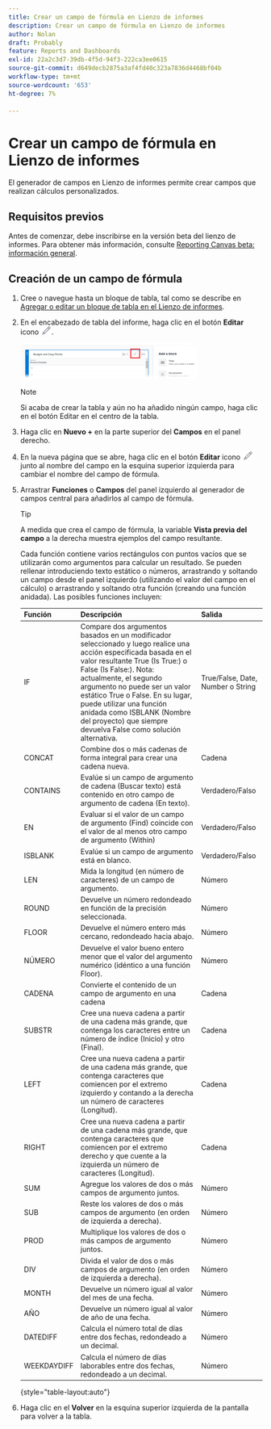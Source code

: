 ```yaml
---
title: Crear un campo de fórmula en Lienzo de informes
description: Crear un campo de fórmula en Lienzo de informes
author: Nolan
draft: Probably
feature: Reports and Dashboards
exl-id: 22a2c3d7-39db-4f5d-94f3-222ca3ee0615
source-git-commit: d649decb2875a3af4fd40c323a7836d4468bf04b
workflow-type: tm+mt
source-wordcount: '653'
ht-degree: 7%

---
```



# Crear un campo de fórmula en Lienzo de informes

El generador de campos en Lienzo de informes permite crear campos que realizan cálculos personalizados.

## Requisitos previos

Antes de comenzar, debe inscribirse en la versión beta del lienzo de informes. Para obtener más información, consulte [Reporting Canvas beta: información general](/help/quicksilver/product-announcements/betas/reporting-canvas-beta/reporting-canvas-beta-overview.md).

## Creación de un campo de fórmula

1. Cree o navegue hasta un bloque de tabla, tal como se describe en [Agregar o editar un bloque de tabla en el Lienzo de informes](../../../reports-and-dashboards/reporting-canvas/table-blocks/add-or-edit-report-table.md).
1. En el encabezado de tabla del informe, haga clic en el botón **Editar** icono ![](assets/edit-icon.png).

   ![](assets/edit-icon-table-header-350x71.png)

   >[!NOTE]
   >
   >Si acaba de crear la tabla y aún no ha añadido ningún campo, haga clic en el botón Editar en el centro de la tabla.

1. Haga clic en **Nuevo +** en la parte superior del **Campos** en el panel derecho.
1. En la nueva página que se abre, haga clic en el botón **Editar** icono ![](assets/edit-icon.png) junto al nombre del campo en la esquina superior izquierda para cambiar el nombre del campo de fórmula.
1. Arrastrar **Funciones** o **Campos** del panel izquierdo al generador de campos central para añadirlos al campo de fórmula.


   >[!TIP]
   >
   >A medida que crea el campo de fórmula, la variable **Vista previa del campo** a la derecha muestra ejemplos del campo resultante.

   Cada función contiene varios rectángulos con puntos vacíos que se utilizarán como argumentos para calcular un resultado. Se pueden rellenar introduciendo texto estático o números, arrastrando y soltando un campo desde el panel izquierdo (utilizando el valor del campo en el cálculo) o arrastrando y soltando otra función (creando una función anidada). Las posibles funciones incluyen:

   | Función | Descripción | Salida |
   |---|---|---|
   | IF | Compare dos argumentos basados en un modificador seleccionado y luego realice una acción especificada basada en el valor resultante True (Is True:) o False (Is False:). Nota: actualmente, el segundo argumento no puede ser un valor estático True o False. En su lugar, puede utilizar una función anidada como ISBLANK (Nombre del proyecto) que siempre devuelva False como solución alternativa. | True/False, Date, Number o String |
   | CONCAT | Combine dos o más cadenas de forma integral para crear una cadena nueva. | Cadena |
   | CONTAINS | Evalúe si un campo de argumento de cadena (Buscar texto) está contenido en otro campo de argumento de cadena (En texto). | Verdadero/Falso |
   | EN | Evaluar si el valor de un campo de argumento (Find) coincide con el valor de al menos otro campo de argumento (Within) | Verdadero/Falso |
   | ISBLANK | Evalúe si un campo de argumento está en blanco. | Verdadero/Falso |
   | LEN | Mida la longitud (en número de caracteres) de un campo de argumento. | Número |
   | ROUND | Devuelve un número redondeado en función de la precisión seleccionada. | Número |
   | FLOOR | Devuelve el número entero más cercano, redondeado hacia abajo. | Número |
   | NÚMERO | Devuelve el valor bueno entero menor que el valor del argumento numérico (idéntico a una función Floor). | Número |
   | CADENA | Convierte el contenido de un campo de argumento en una cadena | Cadena |
   | SUBSTR | Cree una nueva cadena a partir de una cadena más grande, que contenga los caracteres entre un número de índice (Inicio) y otro (Final). | Cadena |
   | LEFT | Cree una nueva cadena a partir de una cadena más grande, que contenga caracteres que comiencen por el extremo izquierdo y contando a la derecha un número de caracteres (Longitud). | Cadena |
   | RIGHT | Cree una nueva cadena a partir de una cadena más grande, que contenga caracteres que comiencen por el extremo derecho y que cuente a la izquierda un número de caracteres (Longitud). | Cadena |
   | SUM | Agregue los valores de dos o más campos de argumento juntos. | Número |
   | SUB | Reste los valores de dos o más campos de argumento (en orden de izquierda a derecha). | Número |
   | PROD | Multiplique los valores de dos o más campos de argumento juntos. | Número |
   | DIV | Divida el valor de dos o más campos de argumento (en orden de izquierda a derecha). | Número |
   | MONTH | Devuelve un número igual al valor del mes de una fecha. | Número |
   | AÑO | Devuelve un número igual al valor de año de una fecha. | Número |
   | DATEDIFF | Calcula el número total de días entre dos fechas, redondeado a un decimal. | Número |
   | WEEKDAYDIFF | Calcula el número de días laborables entre dos fechas, redondeado a un decimal. | Número |

   {style="table-layout:auto"}

1. Haga clic en el **Volver** en la esquina superior izquierda de la pantalla para volver a la tabla.

